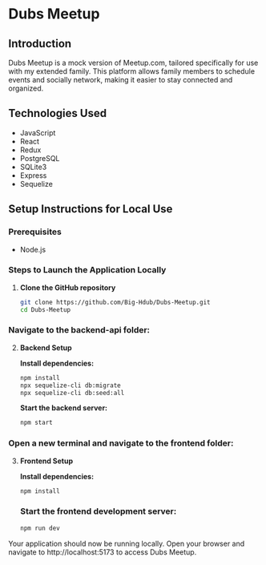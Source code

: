 # Dubs Meetup

## Introduction
Dubs Meetup is a mock version of Meetup.com, tailored specifically for use with my extended family.
This platform allows family members to schedule events and socially network, making it easier to
stay connected and organized.

## Technologies Used
- JavaScript
- React
- Redux
- PostgreSQL
- SQLite3
- Express
- Sequelize

## Setup Instructions for Local Use

### Prerequisites
- Node.js

### Steps to Launch the Application Locally

1. **Clone the GitHub repository**

   ```sh
   git clone https://github.com/Big-Hdub/Dubs-Meetup.git
   cd Dubs-Meetup
   ```

### Navigate to the backend-api folder:

2. **Backend Setup**

    **Install dependencies:**

    ```sh
    npm install
    npx sequelize-cli db:migrate
    npx sequelize-cli db:seed:all
    ```

    **Start the backend server:**
    ```sh
    npm start
    ```

### Open a new terminal and navigate to the frontend folder:

3. **Frontend Setup**

    **Install dependencies:**

    ```sh
    npm install
    ```

    ### Start the frontend development server:

    ```sh
    npm run dev
    ```

Your application should now be running locally. Open your browser and navigate to http://localhost:5173 to access Dubs Meetup.
